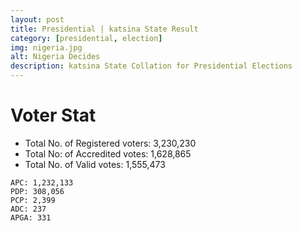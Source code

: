 ```yaml
---
layout: post
title: Presidential | katsina State Result
category: [presidential, election]
img: nigeria.jpg
alt: Nigeria Decides
description: katsina State Collation for Presidential Elections
---
```




# Voter Stat
- Total No. of Registered voters: 3,230,230
- Total No: of Accredited votes: 1,628,865
- Total No. of Valid votes: 1,555,473


```
APC: 1,232,133
PDP: 308,056 
PCP: 2,399 
ADC: 237    
APGA: 331 
```